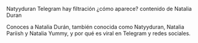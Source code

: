 Natyyduran Telegram hay filtración ¿cómo aparece? contenido de Natalia Duran

Conoces a Natalia Durán, también conocida como Natyyduran, Natalia Pariish y Natalia Yummy, y por qué es viral en Telegram y redes sociales.
